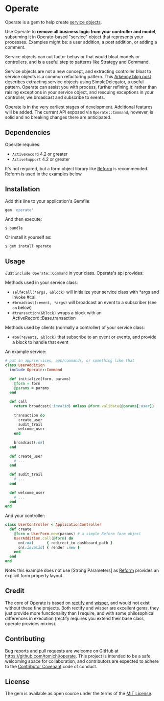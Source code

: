 # Operate

Operate is a gem to help create [service objects].

Use Operate to __remove all business logic from your controller and model__, subsuming it in Operate-based 
"service" object that represents your processes. Examples might be: a user addition, a post addition, 
or adding a comment.  

Service objects can out factor behavior that would bloat models or controllers, and is a useful step to patterns
like Strategy and Command.

Service objects are not a new concept, and extracting controller bloat to service objects is a common 
refactoring pattern. This [Arkency blog post] describes extracting service objects using SimpleDelegator, a
useful pattern. Operate can assist you with process, further refining it: rather than raising exceptions in your
service object, and rescuing exceptions in your controller, we broadcast and subscribe to events.

Operate is in the very earliest stages of development. Additional features will be added. The current API 
exposed via `Operate::Command`, however, is solid and no breaking changes there are anticipated.


## Dependencies

Operate requires:
* `ActiveRecord` 4.2 or greater
* `ActiveSupport` 4.2 or greater

It's not required, but a form object library like [Reform] is recommended. Reform is used in the examples below.


## Installation

Add this line to your application's Gemfile:

```ruby
gem 'operate'
```

And then execute:

    $ bundle

Or install it yourself as:

    $ gem install operate


## Usage

Just `include Operate::Command` in your class. Operate's api provides:

Methods used in your service class:
* `self#call(*args, &block)` will initialize your service class with *args and invoke #call
* `#broadcast(:event, *args)` will broadcast an event to a subscriber (see `on` below)
* `#transaction(&block)` wraps a block with an ActiveRecord::Base.transaction

Methods used by clients (normally a controller) of your service class:
* `#on(*events, &block)` that subscribe to an event or events, and provide a block to handle that event


An example service:

```ruby
# put in app/services, app/commands, or something like that
class UserAddition
  include Operate::Command
  
  def initialize(form, params)
    @form = form
    @params = params
  end
  
  def call
    return broadcast(:invalid) unless @form.validate(@params[:user])
    
    transaction do
      create_user
      audit_trail
      welcome_user
    end
    
    broadcast(:ok)
  end
  
  def create_user
    # ...
  end
  
  def audit_trail
    # ...
  end
  
  def welcome_user
    # ...
  end
end
```

And your controller:

```ruby
class UserController < ApplicationController
  def create
    @form = UserForm.new(params) # a simple Reform form object
    UserAddition.call(@form) do
      on(:ok)      { redirect_to dashboard_path }
      on(:invalid) { render :new }
    end
  end
end
```

Note: this example does not use [Strong Parameters] as [Reform] provides an explicit form property layout.


## Credit

The core of Operate is based on [rectify] and [wisper], and would not exist without these fine projects.
Both rectify and wisper are excellent gems, they just provide more functionality than I require, and with
some philosophical differences in execution (rectify requires you extend their base class, operate provides mixins).


## Contributing

Bug reports and pull requests are welcome on GitHub at https://github.com/tomichj/operate. 
This project is intended to be a safe, welcoming space for collaboration, and contributors are 
expected to adhere to the [Contributor Covenant](http://contributor-covenant.org) code of conduct.


## License

The gem is available as open source under the terms of the [MIT License](http://opensource.org/licenses/MIT).

[service objects]: https://gist.github.com/blaix/5764401
[arkency blog post]: http://blog.arkency.com/2015/05/extract-a-service-object-using-simpledelegator/
[Reform]: http://trailblazer.to/gems/reform/index.html
[String Parameters]: https://github.com/rails/strong_parameters
[rectify]: https://github.com/andypike/rectify
[wisper]: https://github.com/krisleech/wisper
